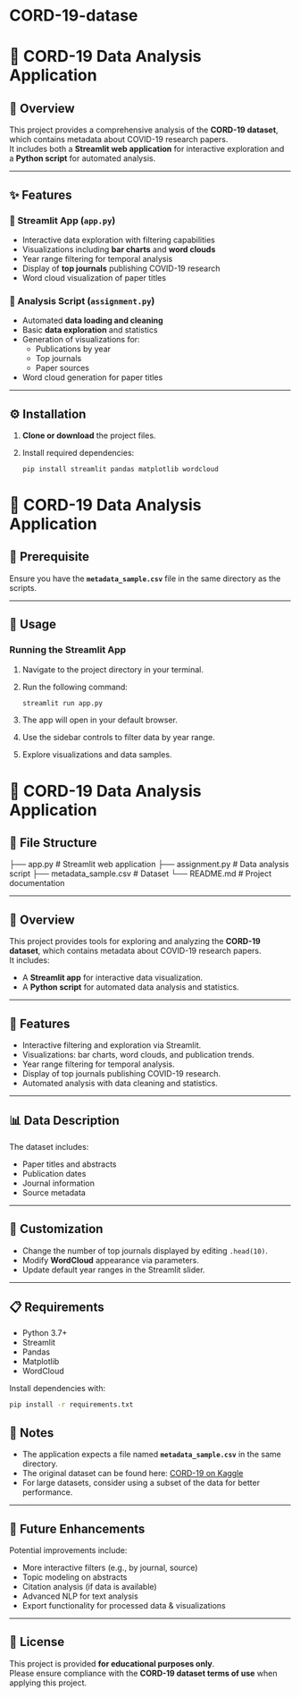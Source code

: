# CORD-19-datase

# 🦠 CORD-19 Data Analysis Application

## 📖 Overview
This project provides a comprehensive analysis of the **CORD-19 dataset**, which contains metadata about COVID-19 research papers.  
It includes both a **Streamlit web application** for interactive exploration and a **Python script** for automated analysis.

---

## ✨ Features

### 🔹 Streamlit App (`app.py`)
- Interactive data exploration with filtering capabilities  
- Visualizations including **bar charts** and **word clouds**  
- Year range filtering for temporal analysis  
- Display of **top journals** publishing COVID-19 research  
- Word cloud visualization of paper titles  

### 🔹 Analysis Script (`assignment.py`)
- Automated **data loading and cleaning**  
- Basic **data exploration** and statistics  
- Generation of visualizations for:
  - Publications by year  
  - Top journals  
  - Paper sources  
- Word cloud generation for paper titles  

---

## ⚙️ Installation

1. **Clone or download** the project files.  
2. Install required dependencies:

   ```bash
   pip install streamlit pandas matplotlib wordcloud


# 🦠 CORD-19 Data Analysis Application

## 📂 Prerequisite
Ensure you have the **`metadata_sample.csv`** file in the same directory as the scripts.

---

## 🚀 Usage

### Running the Streamlit App
1. Navigate to the project directory in your terminal.  
2. Run the following command:

   ```bash
   streamlit run app.py
   ```
3. The app will open in your default browser.
4. Use the sidebar controls to filter data by year range.
5. Explore visualizations and data samples.

# 🦠 CORD-19 Data Analysis Application

## 📂 File Structure

├── app.py # Streamlit web application 
├── assignment.py # Data analysis script
├── metadata_sample.csv # Dataset 
└── README.md # Project documentation 

---

## 🚀 Overview
This project provides tools for exploring and analyzing the **CORD-19 dataset**, which contains metadata about COVID-19 research papers.  
It includes:  
- A **Streamlit app** for interactive data visualization.  
- A **Python script** for automated data analysis and statistics.  

---

## 🔑 Features
- Interactive filtering and exploration via Streamlit.  
- Visualizations: bar charts, word clouds, and publication trends.  
- Year range filtering for temporal analysis.  
- Display of top journals publishing COVID-19 research.  
- Automated analysis with data cleaning and statistics.  

---

## 📊 Data Description
The dataset includes:  
- Paper titles and abstracts  
- Publication dates  
- Journal information  
- Source metadata  

---

## 🎨 Customization
- Change the number of top journals displayed by editing `.head(10)`.  
- Modify **WordCloud** appearance via parameters.  
- Update default year ranges in the Streamlit slider.  

---

## 📋 Requirements
- Python 3.7+  
- Streamlit  
- Pandas  
- Matplotlib  
- WordCloud  

Install dependencies with:  
```bash
pip install -r requirements.txt
```
## 📝 Notes
- The application expects a file named **`metadata_sample.csv`** in the same directory.  
- The original dataset can be found here: [CORD-19 on Kaggle](https://www.kaggle.com/allen-institute-for-ai/CORD-19-research-challenge)  
- For large datasets, consider using a subset of the data for better performance.  

---

## 🔮 Future Enhancements
Potential improvements include:  
- More interactive filters (e.g., by journal, source)  
- Topic modeling on abstracts  
- Citation analysis (if data is available)  
- Advanced NLP for text analysis  
- Export functionality for processed data & visualizations  

---

## 📜 License
This project is provided **for educational purposes only**.  
Please ensure compliance with the **CORD-19 dataset terms of use** when applying this project.
